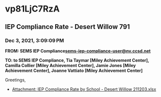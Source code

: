 # vp81LjC7RzA
## IEP Compliance Rate - Desert Willow 791
### Dec 3, 2021, 3:09:09 PM
**FROM: SEMS IEP Compliance<sems-iep-compliance-user@nv.ccsd.net>**

**TO: to SEMS IEP Compliance, Tia Taymar [Miley Achievement Center], Camilla Collier [Miley Achievement Center], Jamie Jones [Miley Achievement Center], Joanne Vattiato [Miley Achievement Center]**


Greetings,  





* [Attachment: IEP Compliance Rate by School - Desert Willow 211203.xlsx](vp81LjC7RzA-attachment-1.xlsx)
